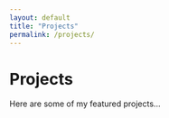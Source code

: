```yaml
---
layout: default
title: "Projects"
permalink: /projects/
---
```


# Projects
Here are some of my featured projects...
